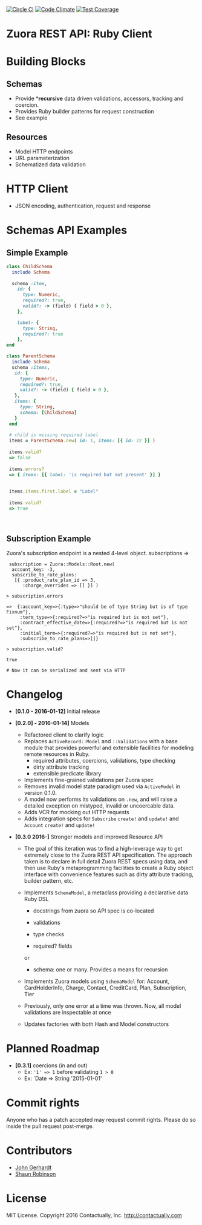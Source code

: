 [![Circle CI](https://circleci.com/gh/contactually/zuora-ruby.svg?style=shield&circle-token=808be5d625e91e331bedb37a2fe94412bb3bc15e)](https://circleci.com/gh/contactually/zuora-ruby)
[![Code Climate](https://codeclimate.com/repos/569444dfa3d810003a00313f/badges/416bae00acf65d690efe/gpa.svg)](https://codeclimate.com/repos/569444dfa3d810003a00313f/feed)
[![Test Coverage](https://codeclimate.com/repos/569444dfa3d810003a00313f/badges/416bae00acf65d690efe/coverage.svg)](https://codeclimate.com/repos/569444dfa3d810003a00313f/coverage)

# Zuora REST API: Ruby Client

# Building Blocks

## Schemas
- Provide ***recursive** data driven validations, accessors, tracking and coercion. 
- Provides Ruby builder patterns for request construction
- See example

## Resources
- Model HTTP endpoints
- URL parameterization
- Schematized data validation

# HTTP Client 
- JSON encoding, authentication, request and response 

# Schemas API Examples

## Simple Example
```ruby
class ChildSchema
  include Schema
  
  schema :item,
    id: {
      type: Numeric,
      required?: true,
      valid?: -> (field) { field > 0 }, 
    },

    label: {
      type: String,
      required?: true
    },
end

class ParentSchema
  include Schema
  schema :items,
   id: {
     type: Numeric,
     required?: true,
     valid?: -> (field) { field > 0 },
   },
   items: {
     type: String,
     schema: [ChildSchema]
   }
 end
 
 # child is missing required label 
 items = ParentSchema.new( id: 1, items: [{ id: 22 }] ) 
 
 items.valid? 
 => false
 
 items.errors? 
 => { items: [{ label: 'is required but not present' }] }
 
 
 items.items.first.label = "Label"
 
 items.valid? 
 => true 
  
 
```


## Subscription Example
Zuora's subscription endpoint is a nested 4-level object.
 subscriptions => 

```
 subscription = Zuora::Models::Root.new(
  account_key: -3, 
  subscribe_to_rate_plans: 
   [{ :product_rate_plan_id => 3,
      :charge_overrides => [] }] )

> subscription.errors

=>  {:account_key=>{:type=>"should be of type String but is of type Fixnum"},
     :term_type=>{:required?=>"is required but is not set"},
     :contract_effective_date=>{:required?=>"is required but is not set"},
     :initial_term=>{:required?=>"is required but is not set"},
     :subscribe_to_rate_plans=>[]}
  
> subscription.valid? 

true

# Now it can be serialized and sent via HTTP

```

# Changelog
* **[0.1.0 - 2016-01-12]** Initial release 
* **[0.2.0] - 2016-01-14]** Models
     - Refactored client to clarify logic 
     - Replaces `ActiveRecord::Model` and `::Validations` with a base module that provides powerful and extensible facilities for modeling remote resources in Ruby. 
       * required attributes, coercions, validations, type checking
       * dirty attribute tracking
       * extensible predicate library
     - Implements fine-grained validations per Zuora spec
     - Removes invalid model state paradigm used via `ActiveModel` in version 0.1.0.
     -  A model now performs its validations on `.new`, and will raise a detailed exception on mistyped, invalid or uncoercable data.
     - Adds VCR for mocking out HTTP requests
     - Adds integration specs for `Subscribe` `create!` and `update!` and `Account` `create!` and `update!`

* **[0.3.0 2016-]** Stronger models and improved Resource API
    - The goal of this iteration was to find a high-leverage way to get extremely close to the Zuora REST API specification.
      The approach taken is to declare in full detail Zuora REST specs using data, and then use Ruby's metaprogramming 
      facilities to create a Ruby object interface with convenience features such as dirty attribute tracking, builder pattern, etc.
    - Implements `SchemaModel`, a metaclass providing a declarative data Ruby DSL
        - docstrings from zuora so API spec is co-located 
        
        - validations
        - type checks
        - required? fields

        or
       
        - schema: one or many. Provides a means for recursion

    - Implements Zuora models using `SchemaModel` for: Account, CardHolderInfo, Charge, Contact, CreditCard, Plan, Subscription, Tier
    - Previously, only one error at a time was thrown. Now, all model validations are inspectable at once 
    - Updates factories with both Hash and Model constructors
    
    
# Planned Roadmap

* **[0.3.1]** coercions (in and out)
    - Ex: `'1' => 1` before validating `1 > 0`
    - Ex: `Date => String '2015-01-01'


# Commit rights
Anyone who has a patch accepted may request commit rights. Please do so inside the pull request post-merge.

# Contributors
* [John Gerhardt](https://github.com/jwg2s)
* [Shaun Robinson](https://github.com/env)

# License
MIT License. Copyright 2016 Contactually, Inc. http://contactually.com
